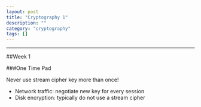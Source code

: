 ```yaml
---
layout: post
title: "Cryptography 1"
description: ""
category: "cryptography"
tags: []
---
```


***

##Week 1

###One Time Pad

Never use stream cipher key more than once!

- Network traffic: negotiate new key for every session
- Disk encryption: typically do not use a stream cipher


